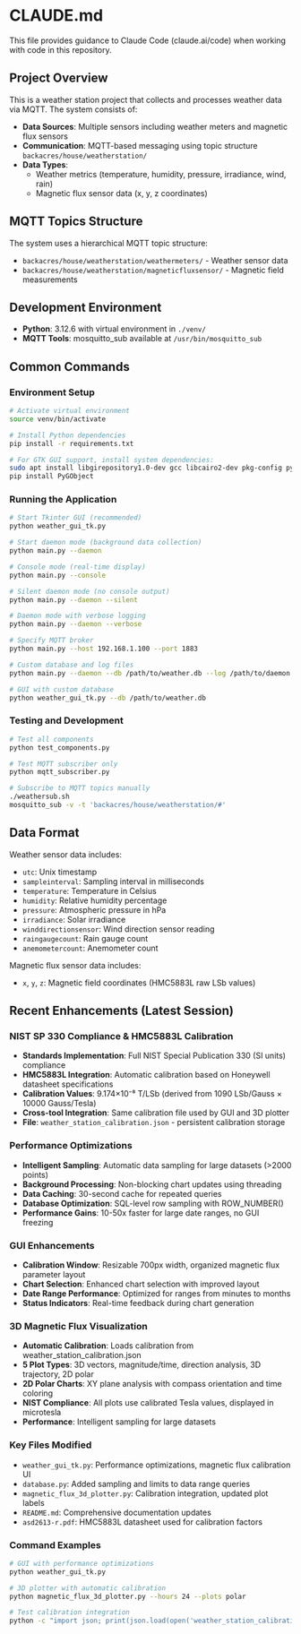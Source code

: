 # CLAUDE.md

This file provides guidance to Claude Code (claude.ai/code) when working with code in this repository.

## Project Overview

This is a weather station project that collects and processes weather data via MQTT. The system consists of:

- **Data Sources**: Multiple sensors including weather meters and magnetic flux sensors
- **Communication**: MQTT-based messaging using topic structure `backacres/house/weatherstation/`
- **Data Types**:
  - Weather metrics (temperature, humidity, pressure, irradiance, wind, rain)
  - Magnetic flux sensor data (x, y, z coordinates)

## MQTT Topics Structure

The system uses a hierarchical MQTT topic structure:
- `backacres/house/weatherstation/weathermeters/` - Weather sensor data
- `backacres/house/weatherstation/magneticfluxsensor/` - Magnetic field measurements

## Development Environment

- **Python**: 3.12.6 with virtual environment in `./venv/`
- **MQTT Tools**: mosquitto_sub available at `/usr/bin/mosquitto_sub`

## Common Commands

### Environment Setup
```bash
# Activate virtual environment
source venv/bin/activate

# Install Python dependencies
pip install -r requirements.txt

# For GTK GUI support, install system dependencies:
sudo apt install libgirepository1.0-dev gcc libcairo2-dev pkg-config python3-dev gir1.2-gtk-3.0
pip install PyGObject
```

### Running the Application
```bash
# Start Tkinter GUI (recommended)
python weather_gui_tk.py

# Start daemon mode (background data collection)
python main.py --daemon

# Console mode (real-time display)
python main.py --console

# Silent daemon mode (no console output)
python main.py --daemon --silent

# Daemon mode with verbose logging
python main.py --daemon --verbose

# Specify MQTT broker
python main.py --host 192.168.1.100 --port 1883

# Custom database and log files
python main.py --daemon --db /path/to/weather.db --log /path/to/daemon.log

# GUI with custom database
python weather_gui_tk.py --db /path/to/weather.db
```

### Testing and Development
```bash
# Test all components
python test_components.py

# Test MQTT subscriber only
python mqtt_subscriber.py

# Subscribe to MQTT topics manually
./weathersub.sh
mosquitto_sub -v -t 'backacres/house/weatherstation/#'
```

## Data Format

Weather sensor data includes:
- `utc`: Unix timestamp
- `sampleinterval`: Sampling interval in milliseconds
- `temperature`: Temperature in Celsius
- `humidity`: Relative humidity percentage
- `pressure`: Atmospheric pressure in hPa
- `irradiance`: Solar irradiance
- `winddirectionsensor`: Wind direction sensor reading
- `raingaugecount`: Rain gauge count
- `anemometercount`: Anemometer count

Magnetic flux sensor data includes:
- `x`, `y`, `z`: Magnetic field coordinates (HMC5883L raw LSb values)

## Recent Enhancements (Latest Session)

### NIST SP 330 Compliance & HMC5883L Calibration
- **Standards Implementation**: Full NIST Special Publication 330 (SI units) compliance
- **HMC5883L Integration**: Automatic calibration based on Honeywell datasheet specifications
- **Calibration Values**: 9.174×10⁻⁸ T/LSb (derived from 1090 LSb/Gauss × 10000 Gauss/Tesla)
- **Cross-tool Integration**: Same calibration file used by GUI and 3D plotter
- **File**: `weather_station_calibration.json` - persistent calibration storage

### Performance Optimizations
- **Intelligent Sampling**: Automatic data sampling for large datasets (>2000 points)
- **Background Processing**: Non-blocking chart updates using threading
- **Data Caching**: 30-second cache for repeated queries
- **Database Optimization**: SQL-level row sampling with ROW_NUMBER()
- **Performance Gains**: 10-50x faster for large date ranges, no GUI freezing

### GUI Enhancements
- **Calibration Window**: Resizable 700px width, organized magnetic flux parameter layout
- **Chart Selection**: Enhanced chart selection with improved layout
- **Date Range Performance**: Optimized for ranges from minutes to months
- **Status Indicators**: Real-time feedback during chart generation

### 3D Magnetic Flux Visualization
- **Automatic Calibration**: Loads calibration from weather_station_calibration.json
- **5 Plot Types**: 3D vectors, magnitude/time, direction analysis, 3D trajectory, 2D polar
- **2D Polar Charts**: XY plane analysis with compass orientation and time coloring
- **NIST Compliance**: All plots use calibrated Tesla values, displayed in microtesla
- **Performance**: Intelligent sampling for large datasets

### Key Files Modified
- `weather_gui_tk.py`: Performance optimizations, magnetic flux calibration UI
- `database.py`: Added sampling and limits to data range queries
- `magnetic_flux_3d_plotter.py`: Calibration integration, updated plot labels
- `README.md`: Comprehensive documentation updates
- `asd2613-r.pdf`: HMC5883L datasheet used for calibration factors

### Command Examples
```bash
# GUI with performance optimizations
python weather_gui_tk.py

# 3D plotter with automatic calibration
python magnetic_flux_3d_plotter.py --hours 24 --plots polar

# Test calibration integration
python -c "import json; print(json.load(open('weather_station_calibration.json'))['calibration'])"
```